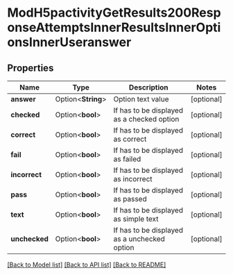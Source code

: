# ModH5pactivityGetResults200ResponseAttemptsInnerResultsInnerOptionsInnerUseranswer

## Properties

Name | Type | Description | Notes
------------ | ------------- | ------------- | -------------
**answer** | Option<**String**> | Option text value | [optional]
**checked** | Option<**bool**> | If has to be displayed as a checked option | [optional]
**correct** | Option<**bool**> | If has to be displayed as correct | [optional]
**fail** | Option<**bool**> | If has to be displayed as failed | [optional]
**incorrect** | Option<**bool**> | If has to be displayed as incorrect | [optional]
**pass** | Option<**bool**> | If has to be displayed as passed | [optional]
**text** | Option<**bool**> | If has to be displayed as simple text | [optional]
**unchecked** | Option<**bool**> | If has to be displayed as a unchecked option | [optional]

[[Back to Model list]](../README.md#documentation-for-models) [[Back to API list]](../README.md#documentation-for-api-endpoints) [[Back to README]](../README.md)


